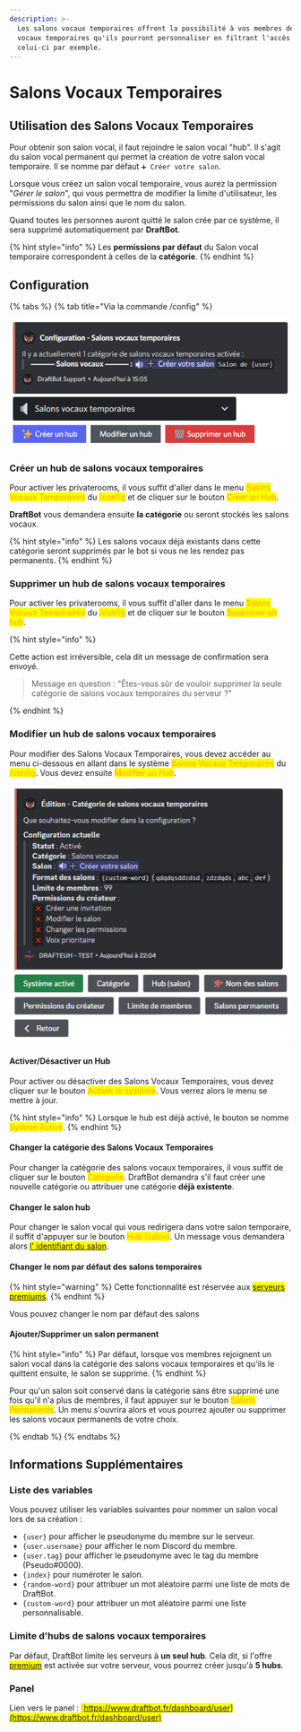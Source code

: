 ```yaml
---
description: >-
  Les salons vocaux temporaires offrent la possibilité à vos membres de créer des salons
  vocaux temporaires qu'ils pourront personnaliser en filtrant l'accès de
  celui-ci par exemple.
---
```


# Salons Vocaux Temporaires

## Utilisation des Salons Vocaux Temporaires

Pour obtenir son salon vocal, il faut rejoindre le salon vocal "hub". Il s'agit du salon vocal permanent qui permet la création de votre salon vocal temporaire. Il se nomme par défaut `➕ Créer votre salon`.

Lorsque vous créez un salon vocal temporaire, vous aurez la permission "*Gérer le salon*", qui vous permettra de modifier la limite d'utilisateur, les permissions du salon ainsi que le nom du salon.

Quand toutes les personnes auront quitté le salon crée par ce système, il sera supprimé automatiquement par **DraftBot**.

{% hint style="info" %}
Les **permissions par défaut** du Salon vocal temporaire correspondent à celles de la **catégorie**.
{% endhint %}

## Configuration

{% tabs %}
{% tab title="Via la commande /config" %}

![Aperçu du /config](../.gitbook/assets/privateroom/view.png)

### Créer un hub de salons vocaux temporaires

Pour activer les privaterooms, il vous suffit d'aller dans le menu <mark style="color:orange;">Salons Vocaux Temporaires</mark> du <mark style="color:orange;">/config</mark> et de cliquer sur le bouton <mark style="color:orange;">Créer un Hub</mark>.

**DraftBot** vous demandera ensuite **la catégorie** ou seront stockés les salons vocaux.

{% hint style="info" %}
Les salons vocaux déjà existants dans cette catégorie seront supprimés par le bot si vous ne les rendez pas permanents.
{% endhint %}

### Supprimer un hub de salons vocaux temporaires

Pour activer les privaterooms, il vous suffit d'aller dans le menu <mark style="color:orange;">Salons Vocaux Temporaires</mark> du <mark style="color:orange;">/config</mark> et de cliquer sur le bouton <mark style="color:orange;">Supprimer un hub</mark>.

{% hint style="info" %}

Cette action est irréversible, cela dit un message de confirmation sera envoyé.
> Message en question : "Êtes-vous sûr de vouloir supprimer la seule catégorie de salons vocaux temporaires du serveur ?"

{% endhint %}

### Modifier un hub de salons vocaux temporaires

Pour modifier des Salons Vocaux Temporaires, vous devez accéder au menu ci-dessous en allant dans le système <mark style="color:orange;">Salons Vocaux Temporaires</mark> du <mark style="color:orange;">/config</mark>. Vous devez ensuite <mark style="color:orange;">Modifier un Hub</mark>.

![Modification des Salons Vocaux Temporaires](../.gitbook/assets/privateroom/view_edit.png)

#### Activer/Désactiver un Hub

Pour activer ou désactiver des Salons Vocaux Temporaires, vous devez cliquer sur le bouton <mark style="color:orange;">Activer le système</mark>. Vous verrez alors le menu se mettre à jour.

{% hint style="info" %}
Lorsque le hub est déjà activé, le bouton se nomme <mark style="color:orange;">Sytème Activé</mark>.
{% endhint %}

#### Changer la catégorie des Salons Vocaux Temporaires

Pour changer la catégorie des salons vocaux temporaires, il vous suffit de cliquer sur le bouton <mark style="color:orange;">Catégorie</mark>. DraftBot demandra s'il faut créer une nouvelle catégorie ou attribuer une catégorie **déjà existente**.

#### Changer le salon hub

Pour changer le salon vocal qui vous redirigera dans votre salon temporaire, il suffit d'appuyer sur le bouton <mark style="color:orange;">Hub (salon)</mark>. Un message vous demandera alors <mark style="color:orange;">[l' identifiant du salon](https://docs.draftbot.fr/autres/recuperer-un-identifiant)</mark>.

#### Changer le nom par défaut des salons temporaires

{% hint style="warning" %}
Cette fonctionnalité est réservée aux <mark style="color:orange;">[serveurs premiums](https://www.draftbot.fr/premium)</mark>.
{% endhint %}

Vous pouvez changer le nom par défaut des salons

#### Ajouter/Supprimer un salon permanent

{% hint style="info" %}
Par défaut, lorsque vos membres rejoignent un salon vocal dans la catégorie des salons vocaux temporaires et qu'ils le quittent ensuite, le salon se supprime. 
{% endhint %}

Pour qu'un salon soit conservé dans la catégorie sans être supprimé une fois qu'il n'a plus de membres, il faut appuyer sur le bouton <mark style="color:orange;">Salons Permanents</mark>. Un menu s'ouvrira alors et vous pourrez ajouter ou supprimer les salons vocaux permanents de votre choix.



{% endtab %}
{% endtabs %}

## Informations Supplémentaires

### Liste des variables

Vous pouvez utiliser les variables suivantes pour nommer un salon vocal lors de sa création :
* `{user}` pour afficher le pseudonyme du membre sur le serveur.
* `{user.username}` pour afficher le nom Discord du membre.
* `{user.tag}` pour afficher le pseudonyme avec le tag du membre (Pseudo#0000).
* `{index}` pour numéroter le salon.
* `{random-word}` pour attribuer un mot aléatoire parmi une liste de mots de DraftBot.
* `{custom-word}` pour attribuer un mot aléatoire parmi une liste personnalisable.

### Limite d'hubs de salons vocaux temporaires

Par défaut, DraftBot limite les serveurs à **un seul hub**. Cela dit, si l'offre <mark style="color:orange;">[premium](https://www.draftbot.fr/premium)</mark> est activée sur votre serveur, vous pourrez créer jusqu'à **5 hubs**.

### Panel

Lien vers le panel : <mark style="color:orange;">[https://www.draftbot.fr/dashboard/user](https://www.draftbot.fr/dashboard/user)</mark>